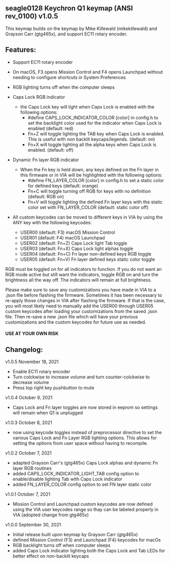 ## seagle0128 Keychron Q1 keymap (ANSI rev_0100) v1.0.5

This keymap builds on the keymap by Mike Killewald (mikekillewald) and Grayson Carr (gtg465x), and support EC11 rotary encoder.

## Features:
- Support EC11 rotary encoder
- On macOS, F3 opens Mission Control and F4 opens Launchpad without needing to configure shortcuts in System Preferences
- RGB lighting turns off when the computer sleeps
- Caps Lock RGB indicator
    - the Caps Lock key will light when Caps Lock is enabled with the following options:
        - #define CAPS_LOCK_INDICATOR_COLOR [color] in config.h to set the backlight color used for the indicator when Caps Lock is enabled (default: red)
        - Fn+Z will toggle lighting the TAB key when Caps Lock is enabled. This is useful with non backlit keycaps/legends. (default: on)
        - Fn+X will toggle lighting all the alpha keys when Caps Lock is enabled. (default: off)

- Dynamic Fn layer RGB indicator
    - When the Fn key is held down, any keys defined on the Fn layer in this firmware or in VIA will be highlighted with the following options:
        - #define FN_LAYER_COLOR [color] in config.h to set a static color for defined keys (default: orange)
        - Fn+C will toggle turning off RGB for keys with no definition (default: RGB on)
        - Fn+V will toggle lighting the defined Fn layer keys with the static color set with FN_LAYER_COLOR (default: static color off)

- All custom keycodes can be moved to different keys in VIA by using the ANY key with the following keycodes:
    - USER00 (default: F3) macOS Mission Control
    - USER01 (default: F4) macOS Launchpad
    - USER02 (default: Fn+Z) Caps Lock light Tab toggle
    - USER03 (default: Fn+X) Caps Lock light alphas toggle
    - USER04 (default: Fn+C) Fn layer non-defined keys RGB toggle
    - USER05 (default: Fn+V) Fn layer defined keys static color toggle

RGB must be toggled on for all indicators to function. If you do not want an RGB mode active but still want the indicators, toggle RGB on and turn the brightness all the way off. The indicators will remain at full brightness.

Please make sure to save any customizations you have made in VIA to a .json file before flashing the firmware. Sometimes it has been necessary to re-apply those changes in VIA after flashing the firmware. If that is the case, you will most likely need to manually add the USER00 through USER05 custom keycodes after loading your customizations from the saved .json file. Then re-save a new .json file which will have your previous customizations and the custom keycodes for future use as needed.

#### USE AT YOUR OWN RISK

## Changelog:

v1.0.5 November 18, 2021
- Enable EC11 rotary encoder
- Turn colckwise to increase volume and turn counter-colckwise to decrease volume
- Press top right key pushbutton to mute

v1.0.4  October 9, 2021
- Caps Lock and Fn layer toggles are now stored in eeprom so settings will remain when Q1 is unplugged

v1.0.3  October 8, 2021
- now using keycode toggles instead of preprocessor directive to set the various Caps Lock and Fn Layer RGB lighting options. This allows for setting the options from user space without having to recompile.

v1.0.2  October 7, 2021
- adapted Grayson Carr's (gtg465x) Caps Lock alphas and dynamic Fn layer RGB routines
- added CAPS_LOCK_INDICATOR_LIGHT_TAB config option to enable/disable lighting Tab with Caps Lock indicator
- added FN_LAYER_COLOR config option to set FN layer static color

v1.0.1  October 7, 2021
- Mission Control and Launchpad custom keycodes are now defined using the VIA user keycodes range so thay can be labeled properly in VIA (adopted change from gtg465x)

v1.0.0  September 30, 2021
- Initial release built upon keymap by Grayson Carr (gtg465x)
- defined Mission Control (F3) and Launchpad (F4) keycodes for macOs
- RGB backlight turns off when computer sleeps
- added Caps Lock indicator lighting both the Caps Lock and Tab LEDs for better effect on non-backlit keycaps
